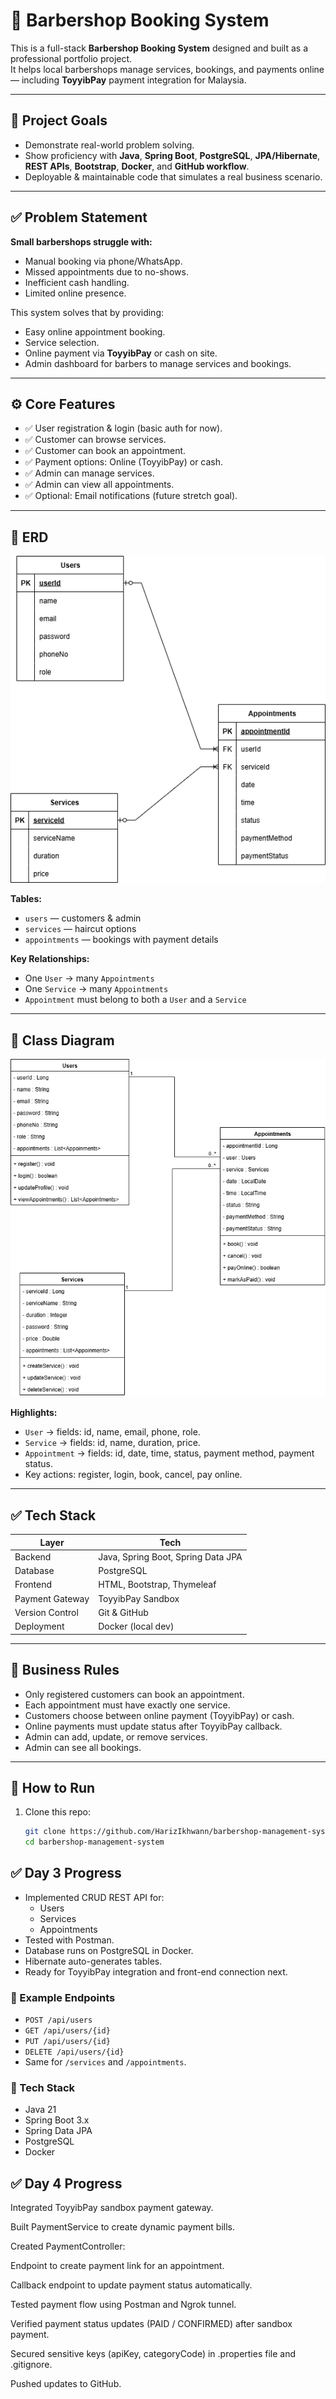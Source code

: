 # 💈 Barbershop Booking System

This is a full-stack **Barbershop Booking System** designed and built as a professional portfolio project.  
It helps local barbershops manage services, bookings, and payments online — including **ToyyibPay** payment integration for Malaysia.

---

## 📌 Project Goals

- Demonstrate real-world problem solving.
- Show proficiency with **Java**, **Spring Boot**, **PostgreSQL**, **JPA/Hibernate**, **REST APIs**, **Bootstrap**, **Docker**, and **GitHub workflow**.
- Deployable & maintainable code that simulates a real business scenario.

---

## ✅ Problem Statement

**Small barbershops struggle with:**
- Manual booking via phone/WhatsApp.
- Missed appointments due to no-shows.
- Inefficient cash handling.
- Limited online presence.

This system solves that by providing:
- Easy online appointment booking.
- Service selection.
- Online payment via **ToyyibPay** or cash on site.
- Admin dashboard for barbers to manage services and bookings.

---

## ⚙️ Core Features

- ✅ User registration & login (basic auth for now).
- ✅ Customer can browse services.
- ✅ Customer can book an appointment.
- ✅ Payment options: Online (ToyyibPay) or cash.
- ✅ Admin can manage services.
- ✅ Admin can view all appointments.
- ✅ Optional: Email notifications (future stretch goal).

---

## 📌 ERD

![ERD](docs/barbershop-management-system-erd.drawio.png)  


**Tables:**
- `users` — customers & admin
- `services` — haircut options
- `appointments` — bookings with payment details

**Key Relationships:**
- One `User` → many `Appointments`
- One `Service` → many `Appointments`
- `Appointment` must belong to both a `User` and a `Service`

---

## 📌 Class Diagram

![Class Diagram](docs/barbershop-management-system-class-diagram.drawio.png)  


**Highlights:**
- `User` → fields: id, name, email, phone, role.
- `Service` → fields: id, name, duration, price.
- `Appointment` → fields: id, date, time, status, payment method, payment status.
- Key actions: register, login, book, cancel, pay online.

---

## ✅ Tech Stack

| Layer | Tech |
|-------|------|
| Backend | Java, Spring Boot, Spring Data JPA |
| Database | PostgreSQL |
| Frontend | HTML, Bootstrap, Thymeleaf  |
| Payment Gateway | ToyyibPay Sandbox |
| Version Control | Git & GitHub |
| Deployment | Docker (local dev) |

---

## 📌 Business Rules

- Only registered customers can book an appointment.
- Each appointment must have exactly one service.
- Customers choose between online payment (ToyyibPay) or cash.
- Online payments must update status after ToyyibPay callback.
- Admin can add, update, or remove services.
- Admin can see all bookings.

---

## 📌 How to Run

1. Clone this repo:
   ```bash
   git clone https://github.com/HarizIkhwann/barbershop-management-system.git
   cd barbershop-management-system

## ✅ Day 3 Progress

- Implemented CRUD REST API for:
    - Users
    - Services
    - Appointments
- Tested with Postman.
- Database runs on PostgreSQL in Docker.
- Hibernate auto-generates tables.
- Ready for ToyyibPay integration and front-end connection next.

### 📌 Example Endpoints
- `POST /api/users`
- `GET /api/users/{id}`
- `PUT /api/users/{id}`
- `DELETE /api/users/{id}`
- Same for `/services` and `/appointments`.

### 📌 Tech Stack
- Java 21
- Spring Boot 3.x
- Spring Data JPA
- PostgreSQL
- Docker

## ✅ Day 4 Progress
Integrated ToyyibPay sandbox payment gateway.

Built PaymentService to create dynamic payment bills.

Created PaymentController:

Endpoint to create payment link for an appointment.

Callback endpoint to update payment status automatically.

Tested payment flow using Postman and Ngrok tunnel.

Verified payment status updates (PAID / CONFIRMED) after sandbox payment.

Secured sensitive keys (apiKey, categoryCode) in .properties file and .gitignore.

Pushed updates to GitHub.
